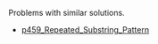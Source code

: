 Problems with similar solutions.
- [p459_Repeated_Substring_Pattern](https://github.com/genxium/Leetcode/tree/master/p459_Repeated_Substring_Pattern) 
